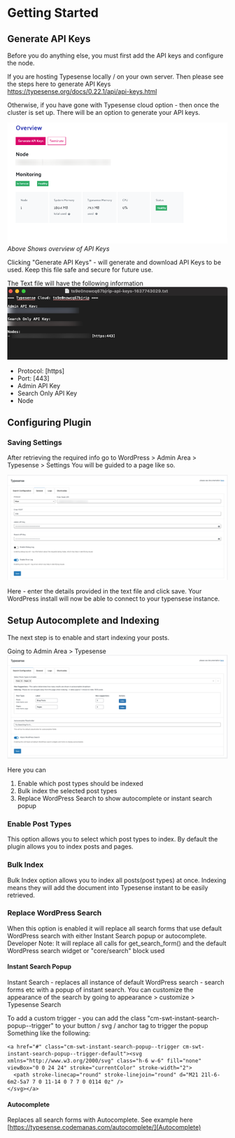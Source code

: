 # Getting Started

## Generate API Keys
Before you do anything else, you must first add the API keys and configure the node.

If you are hosting Typesense locally / on your own server.
Then please see the steps here to generate API Keys
<a href="https://typesense.org/docs/0.22.1/api/api-keys.html" target="_blank" rel="no-opener no-follow" >https://typesense.org/docs/0.22.1/api/api-keys.html</a>

Otherwise, if you have gone with Typesense cloud option - then once the cluster is set up. There will be an option to generate your API keys.

![Api Keys Overview](img/api-keys-overview.png)
*Above Shows overview of API Keys*

Clicking "Generate API Keys" - will generate and download API Keys to be used. Keep this file safe and secure for future use.

The Text file will have the following information
![API Keys Text](img/configuration-txt.png)

* Protocol: [https]
* Port: [443]
* Admin API Key
* Search Only API Key
* Node

## Configuring Plugin
### Saving Settings
After retrieving the required info go to 
WordPress > Admin Area > Typesense > Settings You will be guided to a page like so.

![Typesense WP Admin Page](img/screenshot-3.png)

Here - enter the details provided in the text file and click save.
Your WordPress install will now be able to connect to your typensese instance.

## Setup Autocomplete and Indexing
The next step is to enable and start indexing your posts.

Going to Admin Area > Typesense 
![Autocomplete and Instant Search](img/screenshot-4.png)

Here you can 

1. Enable which post types should be indexed
2. Bulk index the selected post types
3. Replace WordPress Search to show autocomplete or instant search popup

### Enable Post Types
This option allows you to select which post types to index.
By default the plugin allows you to index posts and pages.

### Bulk Index
Bulk Index option allows you to index all posts(post types) at once.
Indexing means they will add the document into Typesense instant to be easily retrieved.

### Replace WordPress Search
When this option is enabled it will replace all search forms that use
default WordPress search with either Instant Search popup or autocomplete.
Developer Note: It will replace all calls for get_search_form() and the default WordPress search widget or "core/search" block used

#### Instant Search Popup
Instant Search - replaces all instance of default WordPress search - search forms etc with a popup of instant search.
You can customize the appearance of the search by going to appearance > customize > Typesense Search

To add a custom trigger - you can add the class "cm-swt-instant-search-popup--trigger" to your button / svg / anchor tag to trigger the popup
Something like the following:
```
<a href="#" class="cm-swt-instant-search-popup--trigger cm-swt-instant-search-popup--trigger-default"><svg xmlns="http://www.w3.org/2000/svg" class="h-6 w-6" fill="none" viewBox="0 0 24 24" stroke="currentColor" stroke-width="2">
  <path stroke-linecap="round" stroke-linejoin="round" d="M21 21l-6-6m2-5a7 7 0 11-14 0 7 7 0 0114 0z" />
</svg></a>
```


#### Autocomplete   
Replaces all search forms with Autocomplete. See example here [https://typesense.codemanas.com/autocomplete/](Autocomplete)


